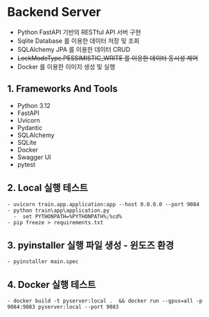 # Backend Server
- Python FastAPI 기반의 RESTful API 서버 구현
- Sqlite Database 를 이용한 데이터 저장 및 조회
- SQLAlchemy JPA 를 이용한 데이터 CRUD
- ~~LockModeType.PESSIMISTIC_WRITE 를 이용한 데이터 동시성 제어~~
- Docker 를 이용한 이미지 생성 및 실행

## 1. Frameworks And Tools
- Python 3.12
- FastAPI
- Uvicorn
- Pydantic
- SQLAlchemy
- SQLite
- Docker
- Swagger UI
- pytest

## 2. Local 실행 테스트
```
- uvicorn train.app.application:app --host 0.0.0.0 --port 9084
- python train\app\application.py
  -  set PYTHONPATH=%PYTHONPATH%;%cd%
- pip freeze > requirements.txt
```
## 3. pyinstaller 실행 파일 생성 - 윈도즈 환경
```
- pyinstaller main.spec
```
## 4. Docker 실행 테스트
```
- docker build -t pyserver:local .  && docker run --gpus=all -p 9084:9083 pyserver:local --port 9083 
```



